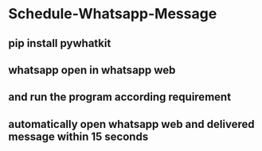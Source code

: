 # Schedule-Whatsapp-Message
## pip install pywhatkit
## whatsapp open in whatsapp web
## and run the program according requirement
## automatically open whatsapp web and delivered message within 15 seconds

